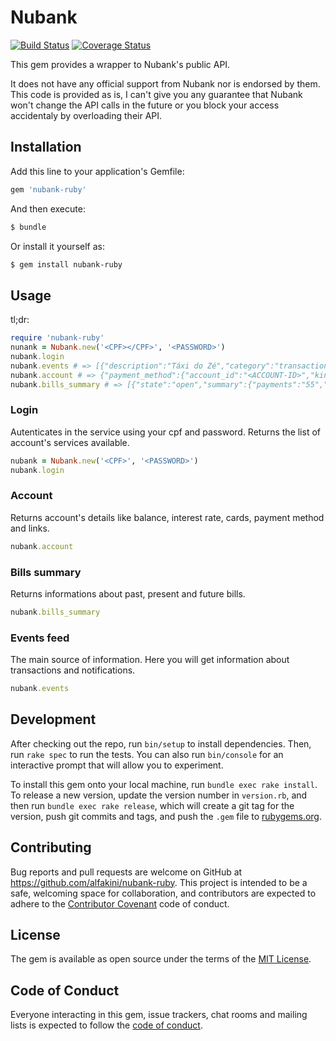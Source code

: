 # Nubank

[![Build Status](https://travis-ci.org/alfakini/nubank-ruby.svg?branch=master)](https://travis-ci.org/alfakini/nubank-ruby)
[![Coverage Status](https://coveralls.io/repos/github/alfakini/nubank-ruby/badge.svg?branch=master)](https://coveralls.io/github/alfakini/nubank-ruby?branch=master)

This gem provides a wrapper to Nubank's public API.

It does not have any official support from Nubank nor is endorsed by them. This code is provided as is, I can't give you any guarantee that Nubank won't change the API calls in the future or you block your access accidentaly by overloading their API.

## Installation

Add this line to your application's Gemfile:

```ruby
gem 'nubank-ruby'
```

And then execute:

```sh
$ bundle
```

Or install it yourself as:

```sh
$ gem install nubank-ruby
```

## Usage

tl;dr:

```ruby
require 'nubank-ruby'
nunank = Nubank.new('<CPF></CPF>', '<PASSWORD>')
nubank.login
nubank.events # => [{"description":"Táxi do Zé","category":"transaction","amount ...
nubank.account # => {"payment_method":{"account_id":"<ACCOUNT-ID>","kind":"bolet ...
nubank.bills_summary # => [{"state":"open","summary":{"payments":"55","interest_ ...
```

### Login

Autenticates in the service using your cpf and password. Returns the list of account's services available.

```ruby
nubank = Nubank.new('<CPF>', '<PASSWORD>')
nubank.login
```

### Account

Returns account's details like balance, interest rate, cards, payment method and links.

```ruby
nubank.account
```

### Bills summary

Returns informations about past, present and future bills.

```ruby
nubank.bills_summary
```

### Events feed

The main source of information. Here you will get information about transactions and notifications.

```ruby
nubank.events
```

## Development

After checking out the repo, run `bin/setup` to install dependencies. Then, run `rake spec` to run the tests. You can also run `bin/console` for an interactive prompt that will allow you to experiment.

To install this gem onto your local machine, run `bundle exec rake install`. To release a new version, update the version number in `version.rb`, and then run `bundle exec rake release`, which will create a git tag for the version, push git commits and tags, and push the `.gem` file to [rubygems.org](https://rubygems.org).

## Contributing

Bug reports and pull requests are welcome on GitHub at https://github.com/alfakini/nubank-ruby. This project is intended to be a safe, welcoming space for collaboration, and contributors are expected to adhere to the [Contributor Covenant](http://contributor-covenant.org) code of conduct.

## License

The gem is available as open source under the terms of the [MIT License](https://opensource.org/licenses/MIT).

## Code of Conduct

Everyone interacting in this gem, issue trackers, chat rooms and mailing lists is expected to follow the [code of conduct](https://github.com/alfakini/nubank-ruby/blob/master/CODE_OF_CONDUCT.md).
